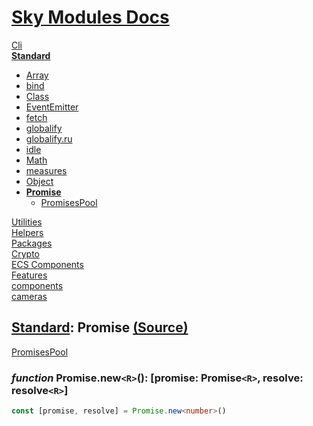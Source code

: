 <!--- This Promise was auto-generated using "pnpm exec sky readme" --> 

# [Sky Modules Docs](../../README.md)

[Cli](..%2F..%2Fcli%2FREADME.md)   
**[Standard](..%2F..%2Fcore%2FREADME.md)**   
* [Array](..%2F..%2Fcore%2FArray%2FREADME.md)
* [bind](..%2F..%2Fcore%2Fbind%2FREADME.md)
* [Class](..%2F..%2Fcore%2FClass%2FREADME.md)
* [EventEmitter](..%2F..%2Fcore%2FEventEmitter%2FREADME.md)
* [fetch](..%2F..%2Fcore%2Ffetch%2FREADME.md)
* [globalify](..%2F..%2Fcore%2Fglobalify%2FREADME.md)
* [globalify.ru](..%2F..%2Fcore%2Fglobalify%2FREADME.md)
* [idle](..%2F..%2Fcore%2Fidle%2FREADME.md)
* [Math](..%2F..%2Fcore%2FMath%2FREADME.md)
* [measures](..%2F..%2Fcore%2Fmeasures%2FREADME.md)
* [Object](..%2F..%2Fcore%2FObject%2FREADME.md)
* **[Promise](..%2F..%2Fcore%2FPromise%2FREADME.md)**  
   * [PromisesPool](..%2F..%2Fcore%2FPromise%2FPromisesPool%2FREADME.md)
  
[Utilities](..%2F..%2Futilities%2FREADME.md)   
[Helpers](..%2F..%2Fhelpers%2FREADME.md)   
[Packages](..%2F..%2Fpkgs%2FREADME.md)   
[Crypto](..%2F..%2Fcrypto%2FREADME.md)   
[ECS Components](..%2F..%2Fecs%2FREADME.md)   
[Features](..%2F..%2Ffeatures%2FREADME.md)   
[components](..%2F..%2Freact%2Fcomponents%2FREADME.md)   
[cameras](..%2F..%2FThree%2Fcameras%2FREADME.md)   

## [Standard](..%2F..%2Fcore%2FREADME.md): Promise [(Source)](..%2F..%2Fcore%2FPromise%2F)

[PromisesPool](..%2F..%2Fcore%2FPromise%2FPromisesPool%2FREADME.md)   
  
### _function_ Promise.new`<R>`(): \[promise: Promise`<R>`, resolve: resolve`<R>`\]

```ts
const [promise, resolve] = Promise.new<number>()

```